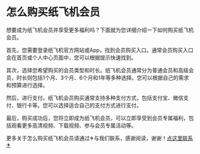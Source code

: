 # 怎么购买纸飞机会员

想要成为纸飞机会员并享受更多福利吗？下面就为您详细介绍一下如何购买纸飞机会员。

首先，您需要登录纸飞机官方网站或App，找到会员购买入口。通常会员购买入口会在首页或个人中心页面中，您可以根据提示快速找到。

其次，选择您希望购买的会员类型和时长。纸飞机会员通常分为普通会员和高级会员，时长则包括1个月、3个月、6个月和1年等多种选择。您可以根据自己的需求和预算进行选择。

然后，进行支付。纸飞机会员购买通常支持多种支付方式，包括支付宝、微信支付、银行卡等。您可以选择适合自己的支付方式进行支付。

最后，购买成功后，您将立即成为纸飞机会员，可以立即享受到会员专属福利，包括观看更多高清视频、下载视频、参与会员专属活动等。

更多关于怎么购买纸飞机会员请通过✈与我们联系，感谢阅读，谢谢！[点这里联系✈](https://a.k02.cc)